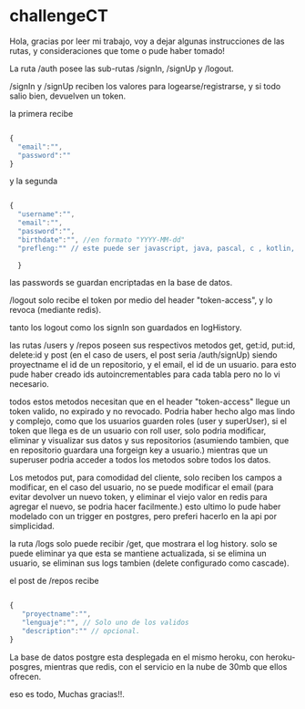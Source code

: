 # challengeCT

Hola, gracias por leer mi trabajo, voy a dejar algunas instrucciones de las rutas, y consideraciones que tome o pude haber tomado!

La ruta /auth posee las sub-rutas /signIn, /signUp y /logout.

/signIn y /signUp reciben los valores para logearse/registrarse, y si todo salio bien, devuelven un token.

la primera recibe 
```javascript

{
  "email":"", 
  "password":""
}
```
y la segunda
```javascript

{
  "username":"",
  "email":"",
  "password":"",
  "birthdate":"", //en formato "YYYY-MM-dd"
  "prefleng:"" // este puede ser javascript, java, pascal, c , kotlin, python, o "" (si no recibe nada o recibe "" guardo null) 
  
  }
  ```

 las passwords se guardan encriptadas en la base de datos.
  
/logout solo recibe el token por medio del header "token-access", y lo revoca (mediante redis).
 
tanto los logout como los signIn son guardados en logHistory.
 
 
las rutas /users y /repos poseen sus respectivos metodos get, get:id, put:id, delete:id y post (en el caso de users, el post seria /auth/signUp) siendo proyectname el id de un repositorio, y el email, el id de un usuario. para esto pude haber creado ids autoincrementables para cada tabla pero no lo vi necesario.

todos estos metodos necesitan que en el header "token-access" llegue un token valido, no expirado y no revocado. Podria haber hecho algo mas lindo y complejo, como que los usuarios guarden roles (user y superUser), si el token que llega es de un usuario con roll user, solo podria modificar, eliminar y visualizar sus datos y sus repositorios (asumiendo tambien, que en repositorio guardara una forgeign key a usuario.) mientras que un superuser podria acceder a todos los metodos sobre todos los datos.

Los metodos put, para comodidad del cliente, solo reciben los campos a modificar, en el caso del usuario, no se puede modificar el email (para evitar devolver un nuevo token, y eliminar el viejo valor en redis para agregar el nuevo, se podria hacer facilmente.)  esto ultimo lo pude haber modelado con un trigger en postgres, pero preferi hacerlo en la api por simplicidad.

la ruta /logs solo puede recibir /get, que mostrara el log history. solo se puede eliminar ya que esta se mantiene actualizada, si se elimina un usuario, se eliminan sus logs tambien (delete configurado como cascade). 
 
 el post de /repos recibe 
 ```javascript

 {
    "proyectname":"",
    "lenguaje":"", // Solo uno de los validos
    "description":"" // opcional.
 }
  ```

La base de datos postgre esta desplegada en el mismo heroku, con heroku-posgres, mientras que redis, con el servicio en la nube de 30mb que ellos ofrecen.

eso es todo, Muchas gracias!!.
